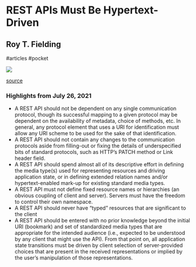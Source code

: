 # REST APIs Must Be Hypertext-Driven

## Roy T. Fielding

#articles
#pocket

![](https://readwise-assets.s3.amazonaws.com/static/images/article3.5c705a01b476.png)

[source](https://roy.gbiv.com/untangled/2008/rest-apis-must-be-hypertext-driven)

### Highlights from July 26, 2021

- A REST API should not be dependent on any single communication protocol, though its successful mapping to a given protocol may be dependent on the availability of metadata, choice of methods, etc. In general, any protocol element that uses a URI for identification must allow any URI scheme to be used for the sake of that identification.
- A REST API should not contain any changes to the communication protocols aside from filling-out or fixing the details of underspecified bits of standard protocols, such as HTTP’s PATCH method or Link header field.
- A REST API should spend almost all of its descriptive effort in defining the media type(s) used for representing resources and driving application state, or in defining extended relation names and/or hypertext-enabled mark-up for existing standard media types.
- A REST API must not define fixed resource names or hierarchies (an obvious coupling of client and server). Servers must have the freedom to control their own namespace.
- A REST API should never have “typed” resources that are significant to the client
- A REST API should be entered with no prior knowledge beyond the initial URI (bookmark) and set of standardized media types that are appropriate for the intended audience (i.e., expected to be understood by any client that might use the API). From that point on, all application state transitions must be driven by client selection of server-provided choices that are present in the received representations or implied by the user’s manipulation of those representations.
